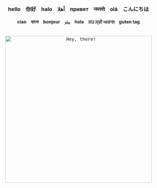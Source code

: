 
<div align="center">

  ### hello&emsp;你好&emsp;halo&emsp;أهلا&emsp;привет&emsp;नमस्ते&emsp;olá&emsp;こんにちは
  #### ciao&emsp;হ্যালো&emsp;bonjour&emsp;ہیلو&emsp;hola&emsp;ਸਤ ਸ੍ਰੀ ਅਕਾਲ&emsp;guten tag 

  <br>

  <kbd>
    <img src="https://media.giphy.com/media/l49JUvg7XunM0Usve/giphy.gif" alt="Hey, there!" style="width: 460px;"/>
  </kbd>

  <br>

</div>

